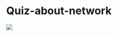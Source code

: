 # Quiz-about-network

<a href="https://the-scripts.github.io/Quiz-about-network/"><img src="https://img.shields.io/badge/-Wyświetl Demo Strony-%230077B5?style=for-the-badge&logo=link&logoColor=white"></a> 
